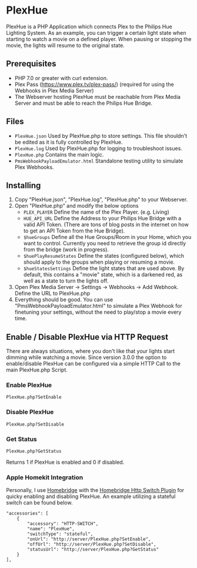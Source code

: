 # PlexHue
PlexHue is a PHP Application which connects Plex to the Philips Hue Lighting System. As an example, you can trigger a certain light state when starting to watch a movie on a defined player. When pausing or stopping the movie, the lights will resume to the original state.

## Prerequisites
* PHP 7.0 or greater with curl extension.
* Plex Pass (https://www.plex.tv/plex-pass/) (required for using the Webhooks in Plex Media Server)
* The Webserver hosting PlexHue must be reachable from Plex Media Server and must be able to reach the Philips Hue Bridge.

## Files
* `PlexHue.json` Used by PlexHue.php to store settings. This file shouldn't be edited as it is fully controlled by PlexHue.
* `PlexHue.log` Used by PlexHue.php for logging to troubleshoot issues.
* `PlexHue.php` Contains the main logic.
* `PmsWebhookPayloadEmulator.html` Standalone testing utility to simulate Plex Webhooks.

## Installing
1. Copy "PlexHue.json", "PlexHue.log", "PlexHue.php" to your Webserver.
2. Open "PlexHue.php" and modify the below options 
	* `PLEX_PLAYER` Define the name of the Plex Player. (e.g. Living)
	* `HUE_API_URL` Define the Address to your Philips Hue Bridge with a valid API Token. (There are tons of blog posts in the internet on how to get an API Token from the Hue Bridge).
	* `$hueGroups` Define all the Hue Groups/Room in your Home, which you want to control. Currently you need to retrieve the group id directly from the bridge (work in progress).
	* `$huePlayResumeStates` Define the states (configured below), which should apply to the groups when playing or resuming a movie.
	* `$hueStatesSettings` Define the light states that are used above. By default, this contains a "movie" state, which is a darkened red, as well as a state to turn the lights off.
3. Open Plex Media Server -> Settings -> Webhooks -> Add Webhook. Define the URL to PlexHue.php
4. Everything should be good. You can use "PmsWebhookPayloadEmulator.html" to simulate a Plex Webhook for finetuning your settings, without the need to play/stop a movie every time.

## Enable / Disable PlexHue via HTTP Request
There are always situations, where you don't like that your lights start dimming while watching a movie. Since version 3.0.0 the option to enable/disable PlexHue can be configured via a simple HTTP Call to the main PlexHue.php Script.

### Enable PlexHue
```
PlexHue.php?SetEnable
```
### Disable PlexHue
```
PlexHue.php?SetDisable
```
### Get Status
```
PlexHue.php?GetStatus
```
Returns 1 if PlexHue is enabled and 0 if disabled.

### Apple Homekit Integration
Personally, I use [Homebridge](https://github.com/homebridge/homebridge) with the [Homebridge Http Switch Plugin](https://www.npmjs.com/package/homebridge-http-switch) for quicky enabling and disabling PlexHue. An example utilizing a stateful switch can be found below.

```
"accessories": [
	{
		"accessory": "HTTP-SWITCH",
		"name": "PlexHue",
		"switchType": "stateful",
		"onUrl": "http://server/PlexHue.php?SetEnable",
		"offUrl": "http://server/PlexHue.php?SetDisable",
		"statusUrl": "http://server/PlexHue.php?GetStatus"
	}
],
```
